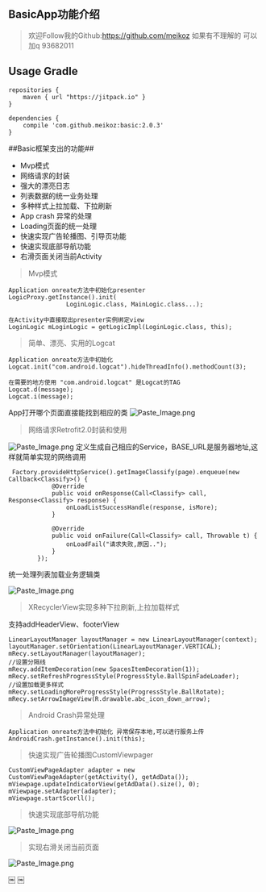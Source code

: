 ## BasicApp功能介绍
>   欢迎Follow我的Github:https://github.com/meikoz
>   如果有不理解的 可以加q 93682011

## Usage Gradle
```
repositories {
    maven { url "https://jitpack.io" }
}
```

```
dependencies {
    compile 'com.github.meikoz:basic:2.0.3'
}
```

##Basic框架支出的功能##
-   Mvp模式
-   网络请求的封装
-   强大的漂亮日志
-   列表数据的统一业务处理
-   多种样式上拉加载、下拉刷新
-   App crash 异常的处理
-   Loading页面的统一处理
-   快速实现广告轮播图、引导页功能
-   快速实现底部导航功能
-   右滑页面关闭当前Activity

>	Mvp模式

```
Application onreate方法中初始化presenter
LogicProxy.getInstance().init(
                LoginLogic.class, MainLogic.class...);
				
在Activity中直接取出presenter实例绑定view
LoginLogic mLoginLogic = getLogicImpl(LoginLogic.class, this);
```
>	简单、漂亮、实用的Logcat

```
Application onreate方法中初始化
Logcat.init("com.android.logcat").hideThreadInfo().methodCount(3);

在需要的地方使用 "com.android.logcat" 是Logcat的TAG
Logcat.d(message);
Logcat.i(message);
```
App打开哪个页面直接能找到相应的类
![Paste_Image.png](http://upload-images.jianshu.io/upload_images/893513-eb0ff884da74a2de.jpg?imageMogr2/auto-orient/strip%7CimageView2/2/w/1240)

>   网络请求Retrofit2.0封装和使用

![Paste_Image.png](http://upload-images.jianshu.io/upload_images/893513-285cc96ea6f72b95.jpg?imageMogr2/auto-orient/strip%7CimageView2/2/w/1240)
定义生成自己相应的Service，BASE_URL是服务器地址,这样就简单实现的网络调用
```
 Factory.provideHttpService().getImageClassify(page).enqueue(new Callback<Classify>() {
            @Override
            public void onResponse(Call<Classify> call, Response<Classify> response) {
                onLoadListSuccessHandle(response, isMore);
            }

            @Override
            public void onFailure(Call<Classify> call, Throwable t) {
                onLoadFail("请求失败,原因..");
            }
        });
```
统一处理列表加载业务逻辑类

![Paste_Image.png](http://upload-images.jianshu.io/upload_images/893513-49a61c1e17294436.jpg?imageMogr2/auto-orient/strip%7CimageView2/2/w/1240)

>XRecyclerView实现多种下拉刷新,上拉加载样式

支持addHeaderView、footerView
```
LinearLayoutManager layoutManager = new LinearLayoutManager(context); layoutManager.setOrientation(LinearLayoutManager.VERTICAL);
mRecy.setLayoutManager(layoutManager);
//设置分隔线
mRecy.addItemDecoration(new SpacesItemDecoration(1));
mRecy.setRefreshProgressStyle(ProgressStyle.BallSpinFadeLoader);
//设置加载更多样式
mRecy.setLoadingMoreProgressStyle(ProgressStyle.BallRotate);
mRecy.setArrowImageView(R.drawable.abc_icon_down_arrow);
```

>Android Crash异常处理

```
Application onreate方法中初始化 异常保存本地,可以进行服务上传
AndroidCrash.getInstance().init(this);
```
> 快速实现广告轮播图CustomViewpager

```
CustomViewPageAdapter adapter = new CustomViewPageAdapter(getActivity(), getAdData());
mViewpage.updateIndicatorView(getAdData().size(), 0);
mViewpage.setAdapter(adapter);
mViewpage.startScorll();
```

> 快速实现底部导航功能

![Paste_Image.png](http://upload-images.jianshu.io/upload_images/893513-7e7c980787a3f2d2.jpg?imageMogr2/auto-orient/strip%7CimageView2/2/w/1240)


>实现右滑关闭当前页面

![Paste_Image.png](http://upload-images.jianshu.io/upload_images/893513-ebe288b8a20f38e0.jpg?imageMogr2/auto-orient/strip%7CimageView2/2/w/1240)

￼
￼


